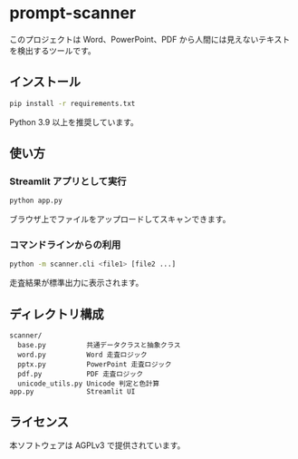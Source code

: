 # prompt-scanner

このプロジェクトは Word、PowerPoint、PDF から人間には見えないテキストを検出するツールです。

## インストール

```bash
pip install -r requirements.txt
```

Python 3.9 以上を推奨しています。

## 使い方

### Streamlit アプリとして実行

```bash
python app.py
```

ブラウザ上でファイルをアップロードしてスキャンできます。

### コマンドラインからの利用

```bash
python -m scanner.cli <file1> [file2 ...]
```

走査結果が標準出力に表示されます。

## ディレクトリ構成

```
scanner/
  base.py          共通データクラスと抽象クラス
  word.py          Word 走査ロジック
  pptx.py          PowerPoint 走査ロジック
  pdf.py           PDF 走査ロジック
  unicode_utils.py Unicode 判定と色計算
app.py             Streamlit UI
```

## ライセンス

本ソフトウェアは AGPLv3 で提供されています。
